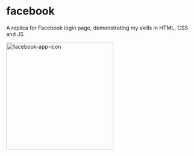 # facebook
A replica for Facebook login page, demonstrating my skills in HTML, CSS and JS

<img width="284" alt="facebook-app-icon" src="https://github.com/user-attachments/assets/baf154fe-a26b-456d-89f0-e936fd887111">
